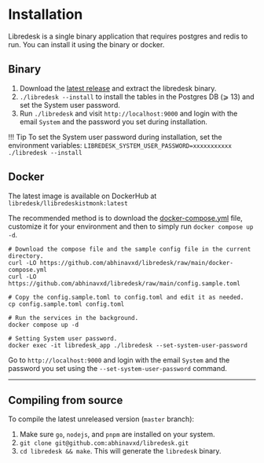 # Installation

Libredesk is a single binary application that requires postgres and redis to run. You can install it using the binary or docker.

## Binary

1. Download the [latest release](https://github.com/abhinavxd/libredesk/releases) and extract the libredesk binary.
2. `./libredesk --install` to install the tables in the Postgres DB (⩾ 13) and set the System user password.
3. Run `./libredesk` and visit `http://localhost:9000` and login with the email `System` and the password you set during installation.

!!! Tip
    To set the System user password during installation, set the environment variables:
    `LIBREDESK_SYSTEM_USER_PASSWORD=xxxxxxxxxxx ./libredesk --install`


## Docker

The latest image is available on DockerHub at `libredesk/llibredeskistmonk:latest`

The recommended method is to download the [docker-compose.yml](https://github.com/abhinavxd/libredesk/blob/master/docker-compose.yml) file, customize it for your environment and then to simply run `docker compose up -d`.

```shell
# Download the compose file and the sample config file in the current directory.
curl -LO https://github.com/abhinavxd/libredesk/raw/main/docker-compose.yml
curl -LO https://github.com/abhinavxd/libredesk/raw/main/config.sample.toml

# Copy the config.sample.toml to config.toml and edit it as needed.
cp config.sample.toml config.toml

# Run the services in the background.
docker compose up -d

# Setting System user password.
docker exec -it libredesk_app ./libredesk --set-system-user-password
```

Go to `http://localhost:9000` and login with the email `System` and the password you set using the `--set-system-user-password` command.

---


## Compiling from source

To compile the latest unreleased version (`master` branch):

1. Make sure `go`, `nodejs`, and `pnpm` are installed on your system.
2. `git clone git@github.com:abhinavxd/libredesk.git`
3. `cd libredesk && make`. This will generate the `libredesk` binary.
